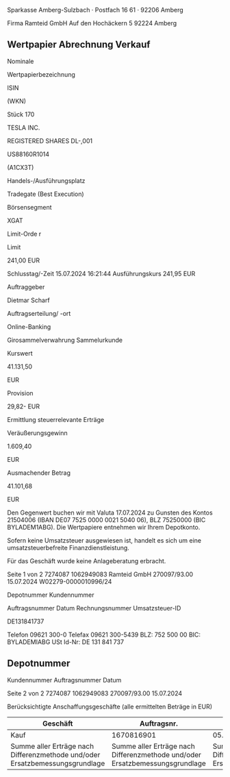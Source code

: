 <!-- image -->

Sparkasse Amberg-Sulzbach · Postfach 16 61 · 92206 Amberg

Firma Ramteid GmbH Auf den Hochäckern 5 92224 Amberg

## Wertpapier Abrechnung Verkauf

Nominale

Wertpapierbezeichnung

ISIN

(WKN)

Stück 170

TESLA INC.

REGISTERED SHARES DL-,001

US88160R1014

(A1CX3T)

Handels-/Ausführungsplatz

Tradegate (Best Execution)

Börsensegment

XGAT

Limit-Orde r

Limit

241,00 EUR

Schlusstag/-Zeit 15.07.2024 16:21:44 Ausführungskurs 241,95 EUR

Auftraggeber

Dietmar Scharf

Auftragserteilung/ -ort

Online-Banking

Girosammelverwahrung Sammelurkunde

Kurswert

41.131,50

EUR

Provision

29,82- EUR

Ermittlung steuerrelevante Erträge

Veräußerungsgewinn

1.609,40

EUR

Ausmachender Betrag

41.101,68

EUR

Den Gegenwert buchen wir mit Valuta 17.07.2024 zu Gunsten des Kontos 21504006 (IBAN DE07 7525 0000 0021 5040 06), BLZ 75250000 (BIC BYLADEM1ABG). Die Wertpapiere entnehmen wir Ihrem Depotkonto.

Sofern keine Umsatzsteuer ausgewiesen ist, handelt es sich um eine umsatzsteuerbefreite Finanzdienstleistung.

Für das Geschäft wurde keine Anlageberatung erbracht.

Seite 1 von 2 7274087 1062949083 Ramteid GmbH 270097/93.00 15.07.2024 W02279-0000010996/24

Depotnummer Kundennummer

Auftragsnummer Datum Rechnungsnummer Umsatzsteuer-ID

DE131841737

Telefon 09621 300-0 Telefax 09621 300-5439 BLZ: 752 500 00 BIC: BYLADEMIABG USt Id-Nr: DE 131 841 737

<!-- image -->

## Depotnummer

Kundennummer Auftragsnummer Datum

Seite 2 von 2 7274087 1062949083 270097/93.00 15.07.2024

Berücksichtigte Anschaffungsgeschäfte (alle ermittelten Beträge in EUR)

| Geschäft                                                                     | Auftragsnr.                                                                  | Ausführ.-tag                                                                 | Whr./St.                                                                     | Nennwert/Stück                                                               | AS-Kosten                                                                    | Erlös                                                                        | ant. Ergebnis                                                                |          |
|------------------------------------------------------------------------------|------------------------------------------------------------------------------|------------------------------------------------------------------------------|------------------------------------------------------------------------------|------------------------------------------------------------------------------|------------------------------------------------------------------------------|------------------------------------------------------------------------------|------------------------------------------------------------------------------|----------|
| Kauf                                                                         | 1670816901                                                                   | 05.07.2024                                                                   | Stück                                                                        | 170,0000                                                                     | 39.492,28-                                                                   | 41.101,68                                                                    | 1.609,40                                                                     | (D)      |
| Summe aller Erträge nach Differenzmethode und/oder Ersatzbemessungsgrundlage | Summe aller Erträge nach Differenzmethode und/oder Ersatzbemessungsgrundlage | Summe aller Erträge nach Differenzmethode und/oder Ersatzbemessungsgrundlage | Summe aller Erträge nach Differenzmethode und/oder Ersatzbemessungsgrundlage | Summe aller Erträge nach Differenzmethode und/oder Ersatzbemessungsgrundlage | Summe aller Erträge nach Differenzmethode und/oder Ersatzbemessungsgrundlage | Summe aller Erträge nach Differenzmethode und/oder Ersatzbemessungsgrundlage | Summe aller Erträge nach Differenzmethode und/oder Ersatzbemessungsgrundlage | 1.609,40 |